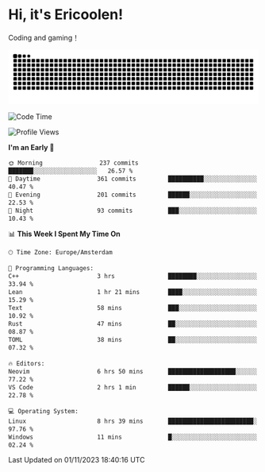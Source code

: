 # Hi, it's Ericoolen!
Coding and gaming！

<picture>
  <source media="(prefers-color-scheme: dark)" srcset="https://raw.githubusercontent.com/Eric-Song-Nop/Eric-Song-Nop/output/github-contribution-grid-snake-dark.svg">
  <source media="(prefers-color-scheme: light)" srcset="https://raw.githubusercontent.com/Eric-Song-Nop/Eric-Song-Nop/output/github-contribution-grid-snake.svg">
  <img alt="github contribution grid snake animation" src="https://raw.githubusercontent.com/Eric-Song-Nop/Eric-Song-Nop/output/github-contribution-grid-snake.svg">
</picture>

<!--START_SECTION:waka-->
![Code Time](http://img.shields.io/badge/Code%20Time-1%2C082%20hrs%201%20min-blue)

![Profile Views](http://img.shields.io/badge/Profile%20Views-0-blue)

**I'm an Early 🐤** 

```text
🌞 Morning                237 commits         ███████░░░░░░░░░░░░░░░░░░   26.57 % 
🌆 Daytime                361 commits         ██████████░░░░░░░░░░░░░░░   40.47 % 
🌃 Evening                201 commits         ██████░░░░░░░░░░░░░░░░░░░   22.53 % 
🌙 Night                  93 commits          ███░░░░░░░░░░░░░░░░░░░░░░   10.43 % 
```


📊 **This Week I Spent My Time On** 

```text
🕑︎ Time Zone: Europe/Amsterdam

💬 Programming Languages: 
C++                      3 hrs               ████████░░░░░░░░░░░░░░░░░   33.94 % 
Lean                     1 hr 21 mins        ████░░░░░░░░░░░░░░░░░░░░░   15.29 % 
Text                     58 mins             ███░░░░░░░░░░░░░░░░░░░░░░   10.92 % 
Rust                     47 mins             ██░░░░░░░░░░░░░░░░░░░░░░░   08.87 % 
TOML                     38 mins             ██░░░░░░░░░░░░░░░░░░░░░░░   07.32 % 

🔥 Editors: 
Neovim                   6 hrs 50 mins       ███████████████████░░░░░░   77.22 % 
VS Code                  2 hrs 1 min         ██████░░░░░░░░░░░░░░░░░░░   22.78 % 

💻 Operating System: 
Linux                    8 hrs 39 mins       ████████████████████████░   97.76 % 
Windows                  11 mins             █░░░░░░░░░░░░░░░░░░░░░░░░   02.24 % 
```


 Last Updated on 01/11/2023 18:40:16 UTC
<!--END_SECTION:waka-->
